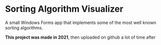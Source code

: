 # Sorting Algorithm Visualizer

A small Windows Forms app that implements some of the most well known sorting algorithms.

**This project was made in 2021**, then uploaded on github a lot of time after
